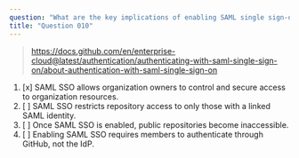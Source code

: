 ```yaml
---
question: "What are the key implications of enabling SAML single sign-on (SSO) for an organization in GitHub Enterprise Cloud?"
title: "Question 010"
---
```


> https://docs.github.com/en/enterprise-cloud@latest/authentication/authenticating-with-saml-single-sign-on/about-authentication-with-saml-single-sign-on
1. [x] SAML SSO allows organization owners to control and secure access to organization resources.
1. [ ] SAML SSO restricts repository access to only those with a linked SAML identity.
1. [ ] Once SAML SSO is enabled, public repositories become inaccessible.
1. [ ] Enabling SAML SSO requires members to authenticate through GitHub, not the IdP.
